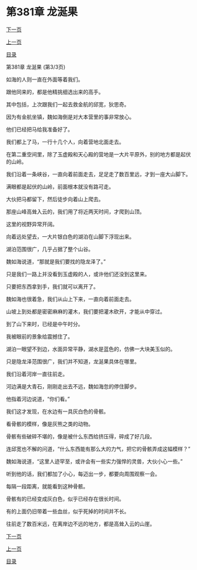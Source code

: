 <h1>第381章   龙涎果</h1>
            <div><p><a href="./1143_%E7%AC%AC382%E7%AB%A0_%E9%9A%90%E9%BE%99.md">下一页</a></p><p><a href="./1141_%E7%AC%AC381%E7%AB%A0_%E9%BE%99%E6%B6%8E%E6%9E%9C.md">上一页</a></p><p><a href="../">目录</a></p></div>
            <div><p>第381章   龙涎果 (第3/3页)</p><p>如海的人则一直在外面等着我们。</p><p>跟他同来的，都是他精挑细选出来的高手。</p><p>其中包括，上次跟我们一起去救金航的邱宽，狄思奇。</p><p>因为有金航坐镇，魏如海倒是对大本营里的事非常放心。</p><p>他们已经把马给我准备好了。</p><p>我们都上了马，一行十几个人，向着营地北面走去。</p><p>在第二重空间里，除了玉虚殿和天心殿的营地是一大片平原外，别的地方都是起伏的山岭。</p><p>我们沿着一条峡谷，一直向着前面走去，足足走了数百里远，才到一座大山脚下。</p><p>满眼都是起伏的山岭，前面根本就没有路可走。</p><p>大伙把马都留下，然后徒步向着山上爬去。</p><p>那座山峰高耸入云的，我们用了将近两天时间，才爬到山顶。</p><p>这里的视野异常开阔。</p><p>向着远处望去，一大片银白色的湖泊在山脚下浮现出来。</p><p>湖泊范围很广，几乎占据了整个山谷。</p><p>魏如海说道，“那就是我们要找的隐龙泽了。”</p><p>只是我们一路上并没看到玉虚殿的人，或许他们还没到这里来。</p><p>只要把东西拿到手，我们就可以离开了。</p><p>魏如海也很着急，我们从山上下来，一直向着前面走去。</p><p>山坡上到处都是密密麻麻的灌木，我们要把灌木砍开，才能从中穿过。</p><p>到了山下来时，已经是中午时分。</p><p>我被眼前的景象给震撼住了。</p><p>湖泊一眼望不到边，水面异常平静，湖水是蓝色的，仿佛一大块美玉似的。</p><p>只是隐龙泽范围很广，我们并不知道，龙涎果具体在哪里。</p><p>我们沿着河岸一直往前走。</p><p>河边满是大青石，刚刚走出去不远，魏如海忽的停住脚步。</p><p>他指着河边说道，“你们看。”</p><p>我们这才发现，在水边有一具灰白色的骨骸。</p><p>看骨骸的模样，像是灰熊之类的动物。</p><p>骨骸有些破碎不堪的，像是被什么东西给挤压得，碎成了好几段。</p><p>连邱宽也不解的问道，“什么东西能有那么大的力气，把它的骨骸弄成这幅模样？”</p><p>魏如海说道，“这里人迹罕至，或许会有一些实力强悍的灵兽，大伙小心一些。”</p><p>听到他的话，我们都加了小心，每迈出一步，都要向周围观察一会。</p><p>每隔一段距离，就能看到这种骨骸。</p><p>骨骸有的已经变成灰白色，似乎已经存在很长时间。</p><p>有的上面仍旧带着一些血丝，似乎死掉的时间并不长。</p><p>往前走了数百米远，在离岸边不远的地方，都是高耸入云的山崖。</p></div>
            <div><p><a href="./1143_%E7%AC%AC382%E7%AB%A0_%E9%9A%90%E9%BE%99.md">下一页</a></p><p><a href="./1141_%E7%AC%AC381%E7%AB%A0_%E9%BE%99%E6%B6%8E%E6%9E%9C.md">上一页</a></p><p><a href="../">目录</a></p></div>